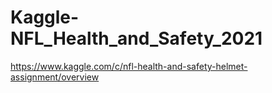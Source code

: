 # Kaggle-NFL_Health_and_Safety_2021
https://www.kaggle.com/c/nfl-health-and-safety-helmet-assignment/overview
